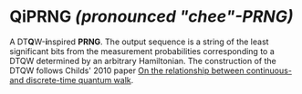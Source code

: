 # QiPRNG *(pronounced "chee"-PRNG)*
A DT**Q**W-**i**nspired **PRNG**. The output sequence is a string of the least significant bits from the measurement probabilities corresponding to a DTQW determined by an arbitrary Hamiltonian. The construction of the DTQW follows Childs' 2010 paper [On the relationship between continuous-and discrete-time quantum walk](https://link.springer.com/article/10.1007/s00220-009-0930-1).
